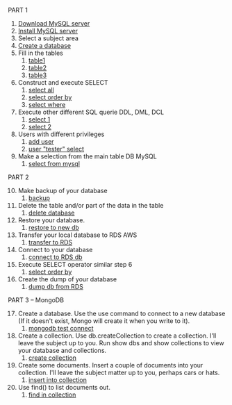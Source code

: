 PART 1
1. [Download MySQL server](images/image-1.png)
2. [Install MySQL server](images/image-2.png)
3. Select a subject area
4. [Create a database](images/image-3.png)
5. Fill in the tables
   1. [table1](images/image-4.png)
   2. [table2](images/image-5.png)
   3. [table3](images/image-6.png)
6. Construct and execute SELECT
   1. [select all](images/image-7.png)
   2. [select order by](images/image-8.png)
   3. [select where](images/image-9.png)
7. Execute other different SQL querie DDL, DML, DCL
   1. [select 1](images/image-10.png)
   2. [select 2](images/image-11.png)
8. Users with different privileges
   1. [add user](images/image-12.png)
   2. [user "tester" select](images/image-13.png)
9. Make a selection from the main table DB MySQL
   1. [select from mysql](images/image-14.png)


PART 2

10. Make backup of your database
    1. [backup](images/image-15.png)
11. Delete the table and/or part of the data in the table
    1. [delete database](images/image-17.png)
12. Restore your database. 
    1. [restore to new db](images/image-16.png)
13. Transfer your local database to RDS AWS 
    1. [transfer to RDS](images/image-18.png)
14. Connect to your database 
    1. [connect to RDS db](images/image-18.png)
15. Execute SELECT operator similar step 6 
    1. [select order by](images/image-19.png)
16. Create the dump of your database 
    1. [dump db from RDS ](images/image-20.png)

PART 3 – MongoDB 

17. Create a database. Use the use command to connect to a new database (If it doesn't exist, Mongo will create it when you write to it).
    1. [mongodb test connect](images/image-21.png)
18. Create a collection. Use db.createCollection to create a collection. I'll leave the subject up to you. Run show dbs and show collections to view your database and collections.
    1. [create collection](images/image-22.png)
19. Create some documents. Insert a couple of documents into your collection. I'll leave the subject matter up to you, perhaps cars or hats.
    1. [insert into collection](images/image-23.png)
20. Use find() to list documents out.
    1. [find in collection](images/image-24.png)
